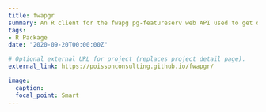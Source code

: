 ```yaml
---
title: fwapgr
summary: An R client for the fwapg pg-featureserv web API used to get data from the BC Freshwater Atlas.
tags:
- R Package
date: "2020-09-20T00:00:00Z"

# Optional external URL for project (replaces project detail page).
external_link: https://poissonconsulting.github.io/fwapgr/

image:
  caption: 
  focal_point: Smart
---
```

